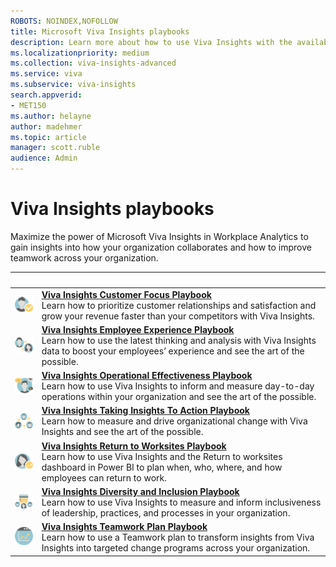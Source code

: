 ```yaml
---
ROBOTS: NOINDEX,NOFOLLOW
title: Microsoft Viva Insights playbooks
description: Learn more about how to use Viva Insights with the available playbooks
ms.localizationpriority: medium 
ms.collection: viva-insights-advanced
ms.service: viva 
ms.subservice: viva-insights 
search.appverid: 
- MET150 
ms.author: helayne
author: madehmer
ms.topic: article
manager: scott.ruble
audience: Admin
---
```


# Viva Insights playbooks

Maximize the power of Microsoft Viva Insights in Workplace Analytics to gain insights into how your organization collaborates and how to improve teamwork across your organization.

|&nbsp; |&nbsp; |
|------|-------|
|![Customer focus icon.](../images/wpa/playbooks/customer-satisfaction-32x32.svg) |[**Viva Insights Customer Focus Playbook**](https://download.microsoft.com/download/7/e/b/7eb4dff1-a139-4174-a54d-6616929f16f7/Customer-focus-playbook.pdf) <br>Learn how to prioritize customer relationships and satisfaction and grow your revenue faster than your competitors with Viva Insights.|
|![Employee experience icon.](../images/wpa/playbooks/employee-engagement-32x32.svg) |[**Viva Insights Employee Experience Playbook**](https://download.microsoft.com/download/f/5/3/f53a93f2-bfba-4ed1-bd89-0dd957ba679e/Employee-experience-playbook.pdf) <br>Learn how to use the latest thinking and analysis with Viva Insights data to boost your employees’ experience and see the art of the possible. |
|![Operational effectiveness icon.](../images/wpa/playbooks/operational-efficiency-32x32.svg) |[**Viva Insights Operational Effectiveness Playbook**](https://download.microsoft.com/download/e/1/1/e11db67c-f168-4cc2-81b1-054d16779dbc/Operational-effectiveness-playbook.pdf) <br>Learn how to use Viva Insights to inform and measure day-to-day operations within your organization and see the art of the possible.|
|![Foster innovation icon.](../images/wpa/playbooks/foster-innovation-32x32.svg) |[**Viva Insights Taking Insights To Action Playbook**](https://download.microsoft.com/download/e/0/5/e0522dcd-aec0-402e-a515-6b300b186a0d/Taking-insights-to-action-playbook.pdf) <br>Learn how to measure and drive organizational change with Viva Insights and see the art of the possible. |
|![Return to work icon.](../images/wpa/playbooks/manager-effectiveness-32x32.svg) |[**Viva Insights Return to Worksites Playbook**](https://download.microsoft.com/download/f/0/b/f0ba439e-efc2-432a-adca-718f313cc9ac/Return-to-worksites-playbook.pdf)<br>Learn how to use Viva Insights and the Return to worksites dashboard in Power BI to plan when, who, where, and how employees can return to work. |
|![Diversity and Inclusion icon.](../images/wpa/playbooks/improve-agility-32x32.svg) |[**Viva Insights Diversity and Inclusion Playbook**](https://download.microsoft.com/download/0/1/e/01e22a82-5a20-49bc-bfbe-12199c8d3a74/Diversity-and-inclusion-playbook.pdf)<br>Learn how to use Viva Insights to measure and inform inclusiveness of leadership, practices, and processes in your organization. |
|![Microsoft Teams insights icon.](../images/wpa/playbooks/change-management-32x32.svg) |[**Viva Insights Teamwork Plan Playbook**](https://download.microsoft.com/download/4/7/6/476e0a52-07c3-43db-964f-0cfdf8557ada/Teamwork-plan-playbook.pdf) <br>Learn how to use a Teamwork plan to transform insights from Viva Insights into targeted change programs across your organization. |
